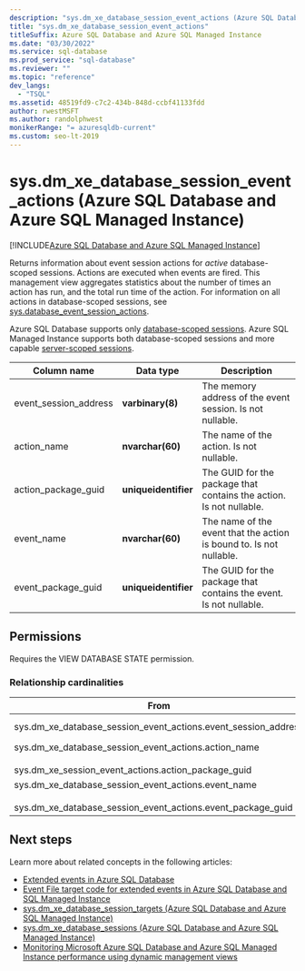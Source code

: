 ```yaml
---
description: "sys.dm_xe_database_session_event_actions (Azure SQL Database and Azure SQL Managed Instance)"
title: "sys.dm_xe_database_session_event_actions"
titleSuffix: Azure SQL Database and Azure SQL Managed Instance
ms.date: "03/30/2022"
ms.service: sql-database
ms.prod_service: "sql-database"
ms.reviewer: ""
ms.topic: "reference"
dev_langs: 
  - "TSQL"
ms.assetid: 48519fd9-c7c2-434b-848d-ccbf41133fdd
author: rwestMSFT
ms.author: randolphwest
monikerRange: "= azuresqldb-current"
ms.custom: seo-lt-2019
---
```

# sys.dm_xe_database_session_event_actions (Azure SQL Database and Azure SQL Managed Instance)
[!INCLUDE[Azure SQL Database and Azure SQL Managed Instance](../../includes/applies-to-version/asdb-asdbmi.md)]

Returns information about event session actions for *active* database-scoped sessions. Actions are executed when events are fired. This management view aggregates statistics about the number of times an action has run, and the total run time of the action. For information on all actions in database-scoped sessions, see [sys.database_event_session_actions](../system-catalog-views/sys-database-event-session-actions-azure-sql-database.md).

Azure SQL Database supports only [database-scoped sessions](/azure/azure-sql/database/xevent-db-diff-from-svr). Azure SQL Managed Instance supports both database-scoped sessions and more capable [server-scoped sessions](../extended-events/extended-events.md).
  
|Column name|Data type|Description|  
|-----------------|---------------|-----------------|  
|event_session_address|**varbinary(8)**|The memory address of the event session. Is not nullable.|  
|action_name|**nvarchar(60)**|The name of the action. Is not nullable.|  
|action_package_guid|**uniqueidentifier**|The GUID for the package that contains the action. Is not nullable.|  
|event_name|**nvarchar(60)**|The name of the event that the action is bound to. Is not nullable.|  
|event_package_guid|**uniqueidentifier**|The GUID for the package that contains the event. Is not nullable.|  
  
## Permissions  

Requires the VIEW DATABASE STATE permission.  
  
### Relationship cardinalities  
  
|From|To|Relationship|  
|----------|--------|------------------|  
|sys.dm_xe_database_session_event_actions.event_session_address|sys.dm_xe_database_sessions.address|Many-to-one|  
|sys.dm_xe_database_session_event_actions.action_name<br /><br /> sys.dm_xe_session_event_actions.action_package_guid|sys.dm_xe_objects.name<br /><br /> sys.dm_xe_database_session_events.event_package_guid|Many-to-one|  
|sys.dm_xe_database_session_event_actions.event_name<br /><br /> sys.dm_xe_database_session_event_actions.event_package_guid|sys.dm_xe_objects.name<br /><br /> sys.dm_xe_objects.package_guid|Many-to-one|  
  
## Next steps

Learn more about related concepts in the following articles:

- [Extended events in Azure SQL Database](/azure/azure-sql/database/xevent-db-diff-from-svr)
- [Event File target code for extended events in Azure SQL Database and SQL Managed Instance](/azure/azure-sql/database/xevent-code-event-file)
- [sys.dm_xe_database_session_targets (Azure SQL Database and Azure SQL Managed Instance)](sys-dm-xe-database-session-targets-azure-sql-database.md)
- [sys.dm_xe_database_sessions (Azure SQL Database and Azure SQL Managed Instance)](sys-dm-xe-database-sessions-azure-sql-database.md)
- [Monitoring Microsoft Azure SQL Database and Azure SQL Managed Instance performance using dynamic management views](/azure/azure-sql/database/monitoring-with-dmvs)
